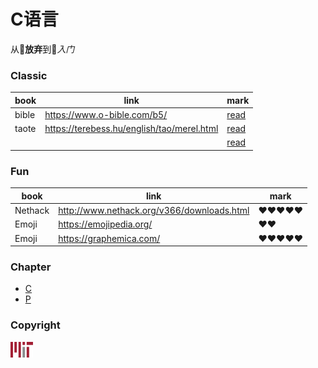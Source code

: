 # C语言
从&#129402;<strong>放弃</strong>到🥰<em>入门</em>

### Classic
book | link | mark
--- | --- | ---
bible | https://www.o-bible.com/b5/ | [read](https://www.o-bible.com/b5/)
taote | https://terebess.hu/english/tao/merel.html | [read](https://terebess.hu/english/tao/merel.html)
&nbsp;|&nbsp;                                      | [read](https://coolshell.cn/articles/1794.html)

### Fun
book | link | mark
--- | --- | ---
Nethack | http://www.nethack.org/v366/downloads.html | :heart::heart::heart::heart::heart:
Emoji | https://emojipedia.org/ | :heart::heart:
Emoji | https://graphemica.com/ | :heart::heart::heart::heart::heart:

### Chapter
<!---
* Unordered list can use asterisks
- Or minuses
+ Or pluses
-------------
C == C language
P == Problem && Solution
-->
+ [C](C/C.md)
+ [P](P/P.md)


### Copyright
<!-- 
![mit|36x28,20%](mit.svg.png "mit") 
-->
<img src="mit.svg.png" width="36" height="25">

